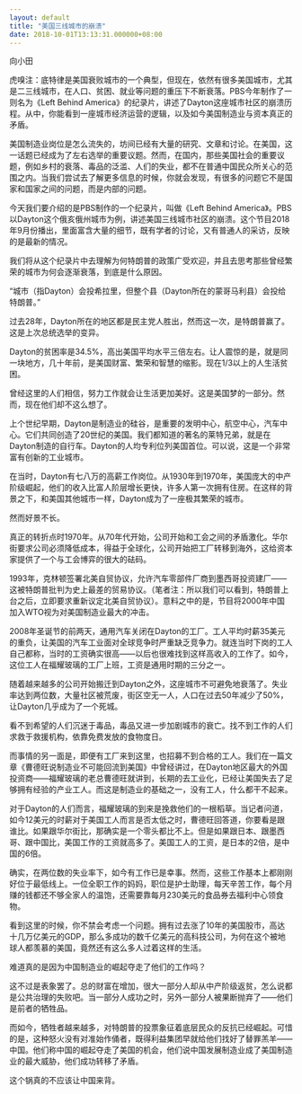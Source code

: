 ```yaml
---
layout: default
title: "美国三线城市的崩溃"
date: 2018-10-01T13:13:31.000000+08:00
---
```


向小田

虎嗅注：底特律是美国衰败城市的一个典型，但现在，依然有很多美国城市，尤其是二三线城市，在人口、贫困、就业等问题的重压下不断衰落。PBS今年制作了一则名为《Left Behind America》的纪录片，讲述了Dayton这座城市社区的崩溃历程。从中，你能看到一座城市经济运营的逻辑，以及如今美国制造业与资本真正的矛盾。

美国制造业岗位是怎么流失的，坊间已经有大量的研究、文章和讨论。在美国，这一话题已经成为了左右选举的重要议题。然而，在国内，那些美国社会的重要议题，例如乡村的衰落、毒品的泛滥、人们的失业，都不在普通中国民众所关心的范围之内。当我们尝试去了解更多信息的时候，你就会发现，有很多的问题它不是国家和国家之间的问题，而是内部的问题。

今天我们要介绍的是PBS制作的一个纪录片，叫做《Left Behind America》。PBS以Dayton这个俄亥俄州城市为例，讲述美国三线城市社区的崩溃。这个节目2018年9月份播出，里面富含大量的细节，既有学者的讨论，又有普通人的采访，反映的是最新的情况。

我们将从这个纪录片中去理解为何特朗普的政策广受欢迎，并且去思考那些曾经繁荣的城市为何会逐渐衰落，到底是什么原因。

“城市（指Dayton）会投希拉里，但整个县（Dayton所在的蒙哥马利县）会投给特朗普。”

过去28年，Dayton所在的地区都是民主党人胜出，然而这一次，是特朗普赢了。这是上次总统选举的变异。

Dayton的贫困率是34.5%，高出美国平均水平三倍左右。让人震惊的是，就是同一块地方，几十年前，是美国财富、繁荣和智慧的缩影。现在1/3以上的人生活贫困。

曾经这里的人们相信，努力工作就会让生活更加美好。这是美国梦的一部分。然而，现在他们却不这么想了。

上个世纪早期，Dayton是制造业的硅谷，是重要的发明中心，航空中心，汽车中心。它们共同创造了20世纪的美国。我们都知道的著名的莱特兄弟，就是在Dayton制造的自行车。Dayton的人均专利位列美国首位。可以说，这是一个非常富有创新的工业城市。

在当时，Dayton有七八万的高薪工作岗位。从1930年到1970年，美国庞大的中产阶级崛起，他们的收入比富人阶层增长更快，许多人第一次拥有住房。在这样的背景之下，和美国其他城市一样，Dayton成为了一座极其繁荣的城市。

然而好景不长。

真正的转折点时1970年。从70年代开始，公司开始和工会之间的矛盾激化。华尔街要求公司必须降低成本，得益于全球化，公司开始把工厂转移到海外，这给资本家提供了一个与工会博弈的很大的砝码。

1993年，克林顿签署北美自贸协议，允许汽车零部件厂商到墨西哥投资建厂——这被特朗普批判为史上最差的贸易协议。（笔者注：所以我们可以看到，特朗普上台之后，立即要求重新议定北美自贸协议）。意料之中的是，节目将2000年中国加入WTO视为对美国制造业最大的冲击。

2008年圣诞节的前两天，通用汽车关闭在Dayton的工厂。工人平均时薪35美元的重负，让美国的汽车工业面对全球竞争时严重缺乏竞争力。就连当时下岗的工人自己都称，当时的工资确实很高——以后也很难找到这样高收入的工作了。如今，这位工人在福耀玻璃的工厂上班，工资是通用时期的三分之一。

随着越来越多的公司开始搬迁到Dayton之外，这座城市不可避免地衰落了。失业率达到两位数，大量社区被荒废，街区空无一人，人口在过去50年减少了50%，让Dayton几乎成为了一个死城。

看不到希望的人们沉迷于毒品，毒品又进一步加剧城市的衰亡。找不到工作的人们求救于救援机构，依靠免费发放的食物度日。

而事情的另一面是，即便有工厂来到这里，也招募不到合格的工人。我们在一篇文章《曹德旺说制造业不可能回流到美国》中曾经讲过，在Dayton地区最大的外国投资商——福耀玻璃的老总曹德旺就讲到，长期的去工业化，已经让美国失去了足够拥有经验的产业工人。而这是制造业的基础之一，没有工人，什么都干不起来。

对于Dayton的人们而言，福耀玻璃的到来是挽救他们的一根稻草。当记者问道，如今12美元的时薪对于美国工人而言是否太低之时，曹德旺回答道，你要看是跟谁比。如果跟华尔街比，那确实是一个零头都比不上。但是如果跟日本、跟墨西哥、跟中国比，美国工作的工资就高多了。美国工人的工资，是日本的2倍，是中国的6倍。

确实，在两位数的失业率下，如今有工作已是幸事。然而，这些工作基本上都刚刚好位于最低线上。一位全职工作的妈妈，职位是护士助理，每天辛苦工作，每个月赚的钱都还不够全家人的温饱，还需要靠每月230美元的食品券去福利中心领食物。

看到这里的时候，你不禁会考虑一个问题。拥有过去涨了10年的美国股市，高达十几万亿美元的GDP，那么多成功的数千亿美元的高科技公司，为何在这个被地球人都羡慕的美国，竟然还有这么多人过着这样的生活。

难道真的是因为中国制造业的崛起夺走了他们的工作吗？

这不过是表象罢了。总的财富在增加，很大一部分人却从中产阶级返贫，怎么说都是公共治理的失败吧。当一部分人成功之时，另外一部分人被果断抛弃了——他们是前者的牺牲品。

而如今，牺牲者越来越多，对特朗普的投票象征着底层民众的反抗已经崛起。可惜的是，这种怒火没有对准始作俑者，既得利益集团早就给他们找好了替罪羔羊——中国。他们称中国的崛起夺走了美国的机会，他们说中国发展制造业成了美国制造业的最大威胁，他们成功转移了矛盾。

这个锅真的不应该让中国来背。

